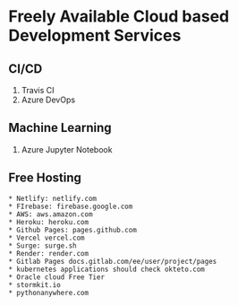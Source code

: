 # Freely Available Cloud based Development Services
## CI/CD
1. Travis CI
2. Azure DevOps

## Machine Learning
1. Azure Jupyter Notebook

## Free Hosting
    * Netlify: netlify.com
    * FIrebase: firebase.google.com
    * AWS: aws.amazon.com
    * Heroku: heroku.com
    * Github Pages: pages.github.com
    * Vercel vercel.com
    * Surge: surge.sh
    * Render: render.com
    * Gitlab Pages docs.gitlab.com/ee/user/project/pages
    * kubernetes applications should check okteto.com
    * Oracle cloud Free Tier
    * stormkit.io 
    * pythonanywhere.com
